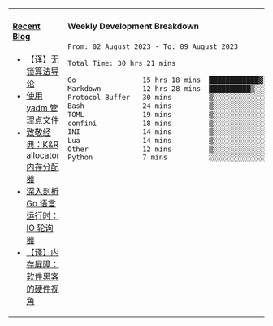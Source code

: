<table width="960px">
<tr>
<td valign="top" width="50%">

#### <a href="https://www.kongjun18.me" target="_blank">Recent Blog</a>

<!-- BLOG-POST-LIST:START -->
- [【译】无锁算法导论](https://kongjun18.github.io/posts/2023/07/14/)
- [使用 yadm 管理点文件](https://kongjun18.github.io/posts/2023/04/07/)
- [致敬经典：K&amp;R allocator 内存分配器](https://kongjun18.github.io/posts/2022/12/12/)
- [深入剖析 Go 语言运行时：IO 轮询器](https://kongjun18.github.io/posts/2022/11/21/)
- [【译】内存屏障：软件黑客的硬件视角](https://kongjun18.github.io/posts/2022/11/03/)
<!-- BLOG-POST-LIST:END -->

</td>
<td valign="top" width="50%">

#### Weekly Development Breakdown

<!--START_SECTION:waka-->

```txt
From: 02 August 2023 - To: 09 August 2023

Total Time: 30 hrs 21 mins

Go                15 hrs 18 mins  ████████████▓░░░░░░░░░░░░   50.42 %
Markdown          12 hrs 28 mins  ██████████▒░░░░░░░░░░░░░░   41.10 %
Protocol Buffer   30 mins         ▒░░░░░░░░░░░░░░░░░░░░░░░░   01.65 %
Bash              24 mins         ▒░░░░░░░░░░░░░░░░░░░░░░░░   01.36 %
TOML              19 mins         ▒░░░░░░░░░░░░░░░░░░░░░░░░   01.08 %
confini           18 mins         ▒░░░░░░░░░░░░░░░░░░░░░░░░   01.01 %
INI               14 mins         ▒░░░░░░░░░░░░░░░░░░░░░░░░   00.82 %
Lua               14 mins         ▒░░░░░░░░░░░░░░░░░░░░░░░░   00.79 %
Other             12 mins         ▒░░░░░░░░░░░░░░░░░░░░░░░░   00.67 %
Python            7 mins          ░░░░░░░░░░░░░░░░░░░░░░░░░   00.43 %
```

<!--END_SECTION:waka-->
</td>
</tr>

</table>
